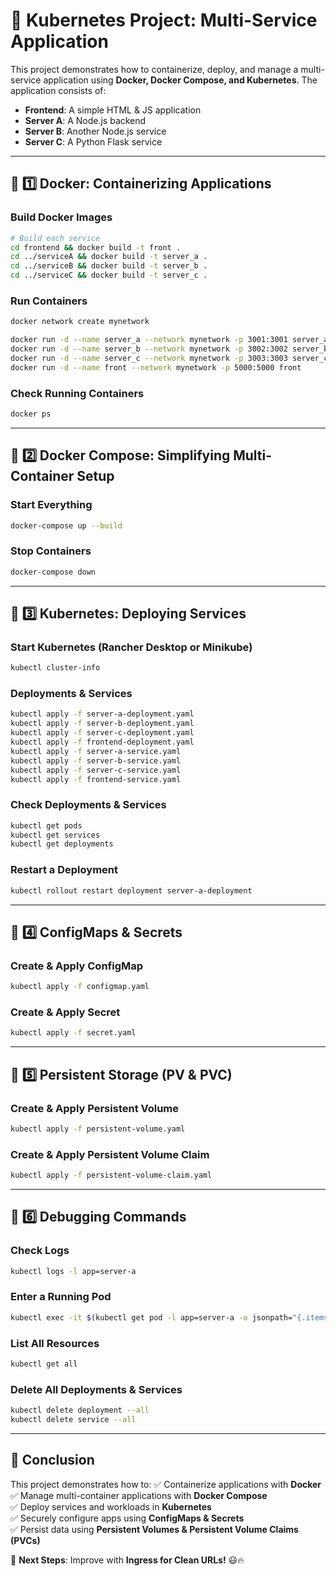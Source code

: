 # 🚀 Kubernetes Project: Multi-Service Application

This project demonstrates how to containerize, deploy, and manage a multi-service application using **Docker, Docker Compose, and Kubernetes**. The application consists of:

- **Frontend**: A simple HTML & JS application
- **Server A**: A Node.js backend
- **Server B**: Another Node.js service
- **Server C**: A Python Flask service

---

## 📌 1️⃣ Docker: Containerizing Applications

### **Build Docker Images**
```sh
# Build each service
cd frontend && docker build -t front .
cd ../serviceA && docker build -t server_a .
cd ../serviceB && docker build -t server_b .
cd ../serviceC && docker build -t server_c .
```

### **Run Containers**
```sh
docker network create mynetwork

docker run -d --name server_a --network mynetwork -p 3001:3001 server_a
docker run -d --name server_b --network mynetwork -p 3002:3002 server_b
docker run -d --name server_c --network mynetwork -p 3003:3003 server_c
docker run -d --name front --network mynetwork -p 5000:5000 front
```

### **Check Running Containers**
```sh
docker ps
```

---

## 📌 2️⃣ Docker Compose: Simplifying Multi-Container Setup

### **Start Everything**
```sh
docker-compose up --build
```

### **Stop Containers**
```sh
docker-compose down
```

---

## 📌 3️⃣ Kubernetes: Deploying Services

### **Start Kubernetes (Rancher Desktop or Minikube)**
```sh
kubectl cluster-info
```

### **Deployments & Services**
```sh
kubectl apply -f server-a-deployment.yaml
kubectl apply -f server-b-deployment.yaml
kubectl apply -f server-c-deployment.yaml
kubectl apply -f frontend-deployment.yaml
kubectl apply -f server-a-service.yaml
kubectl apply -f server-b-service.yaml
kubectl apply -f server-c-service.yaml
kubectl apply -f frontend-service.yaml
```

### **Check Deployments & Services**
```sh
kubectl get pods
kubectl get services
kubectl get deployments
```

### **Restart a Deployment**
```sh
kubectl rollout restart deployment server-a-deployment
```

---

## 📌 4️⃣ ConfigMaps & Secrets

### **Create & Apply ConfigMap**
```sh
kubectl apply -f configmap.yaml
```

### **Create & Apply Secret**
```sh
kubectl apply -f secret.yaml
```

---

## 📌 5️⃣ Persistent Storage (PV & PVC)

### **Create & Apply Persistent Volume**
```sh
kubectl apply -f persistent-volume.yaml
```

### **Create & Apply Persistent Volume Claim**
```sh
kubectl apply -f persistent-volume-claim.yaml
```

---

## 📌 6️⃣ Debugging Commands

### **Check Logs**
```sh
kubectl logs -l app=server-a
```

### **Enter a Running Pod**
```sh
kubectl exec -it $(kubectl get pod -l app=server-a -o jsonpath="{.items[0].metadata.name}") -- /bin/sh
```

### **List All Resources**
```sh
kubectl get all
```

### **Delete All Deployments & Services**
```sh
kubectl delete deployment --all
kubectl delete service --all
```

---

## 🎯 Conclusion
This project demonstrates how to:
✅ Containerize applications with **Docker**  
✅ Manage multi-container applications with **Docker Compose**  
✅ Deploy services and workloads in **Kubernetes**  
✅ Securely configure apps using **ConfigMaps & Secrets**  
✅ Persist data using **Persistent Volumes & Persistent Volume Claims (PVCs)**  

🚀 **Next Steps**: Improve with **Ingress for Clean URLs!** 😃🔥

